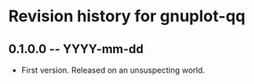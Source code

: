 # Revision history for gnuplot-qq

## 0.1.0.0 -- YYYY-mm-dd

* First version. Released on an unsuspecting world.
